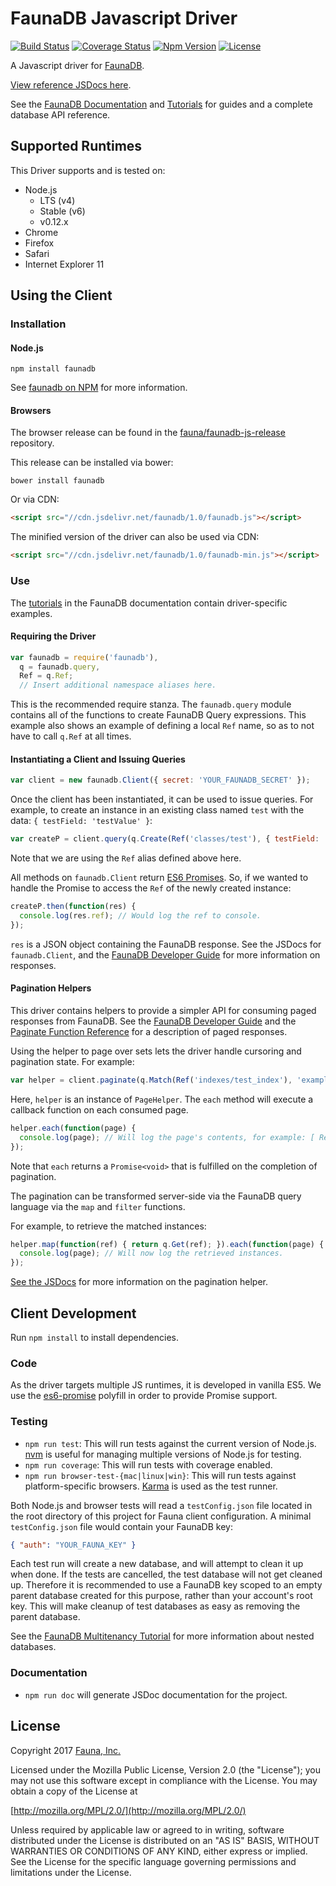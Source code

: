 # FaunaDB Javascript Driver

[![Build Status](https://img.shields.io/travis/fauna/faunadb-js/master.svg?maxAge=21600)](https://travis-ci.org/fauna/faunadb-js)
[![Coverage Status](https://img.shields.io/codecov/c/github/fauna/faunadb-js/master.svg?maxAge=21600)](https://codecov.io/gh/fauna/faunadb-js/branch/master)
[![Npm Version](https://img.shields.io/npm/v/faunadb.svg?maxAge=21600)](https://www.npmjs.com/package/faunadb)
[![License](https://img.shields.io/badge/license-MPL_2.0-blue.svg?maxAge=2592000)](https://raw.githubusercontent.com/fauna/faunadb-js/master/LICENSE)

A Javascript driver for [FaunaDB](https://fauna.com).

[View reference JSDocs here](https://fauna.github.com/faunadb-js).

See the [FaunaDB Documentation](https://fauna.com/documentation) and
[Tutorials](https://fauna.com/tutorials) for guides and a complete database
API reference.

## Supported Runtimes

This Driver supports and is tested on:

* Node.js
  * LTS (v4)
  * Stable (v6)
  * v0.12.x
* Chrome
* Firefox
* Safari
* Internet Explorer 11

## Using the Client

### Installation

#### Node.js

`npm install faunadb`

See [faunadb on NPM](https://npmjs.com/package/faunadb) for more information.

#### Browsers

The browser release can be found in the [fauna/faunadb-js-release](https://github.com/fauna/faunadb-js-release) repository.

This release can be installed via bower:

`bower install faunadb`

Or via CDN:

```html
<script src="//cdn.jsdelivr.net/faunadb/1.0/faunadb.js"></script>
```

The minified version of the driver can also be used via CDN:

```html
<script src="//cdn.jsdelivr.net/faunadb/1.0/faunadb-min.js"></script>
```

### Use

The [tutorials](http://fauna.com/tutorials) in the FaunaDB documentation
contain driver-specific examples.

#### Requiring the Driver

```javascript
var faunadb = require('faunadb'),
  q = faunadb.query,
  Ref = q.Ref;
  // Insert additional namespace aliases here.
```

This is the recommended require stanza. The `faunadb.query` module contains all
of the functions to create FaunaDB Query expressions. This example also shows
an example of defining a local `Ref` name, so as to not have to call `q.Ref` at
all times.

#### Instantiating a Client and Issuing Queries
```javascript
var client = new faunadb.Client({ secret: 'YOUR_FAUNADB_SECRET' });
```

Once the client has been instantiated, it can be used to issue queries. For
example, to create an instance in an existing class named `test` with the data:
`{ testField: 'testValue' }`:

```javascript
var createP = client.query(q.Create(Ref('classes/test'), { testField: 'testValue' }));
```

Note that we are using the `Ref` alias defined above here.

All methods on `faunadb.Client` return [ES6 Promises](https://developer.mozilla.org/en-US/docs/Web/JavaScript/Reference/Global_Objects/Promise).
So, if we wanted to handle the Promise to access the `Ref` of the newly created
instance:

```javascript
createP.then(function(res) {
  console.log(res.ref); // Would log the ref to console.
});
```

`res` is a JSON object containing the FaunaDB response. See the JSDocs for
`faunadb.Client`, and the [FaunaDB Developer Guide](https://fauna.com/documentation/dev)
for more information on responses.

#### Pagination Helpers

This driver contains helpers to provide a simpler API for consuming paged
responses from FaunaDB. See the [FaunaDB Developer Guide](https://fauna.com/documentation/dev)
and the [Paginate Function Reference](https://fauna.com/documentation/queries#read_functions-paginate_set)
for a description of paged responses.

Using the helper to page over sets lets the driver handle cursoring and
pagination state. For example:

```javascript
var helper = client.paginate(q.Match(Ref('indexes/test_index'), 'example-term'));
```

Here, `helper` is an instance of `PageHelper`. The `each` method will execute a
callback function on each consumed page.

```javascript
helper.each(function(page) {
  console.log(page); // Will log the page's contents, for example: [ Ref("classes/test/1234"), ... ]
});
```

Note that `each` returns a `Promise<void>` that is fulfilled on the completion
of pagination.

The pagination can be transformed server-side via the FaunaDB query language
via the `map` and `filter` functions.

For example, to retrieve the matched instances:

```javascript
helper.map(function(ref) { return q.Get(ref); }).each(function(page) {
  console.log(page); // Will now log the retrieved instances.
});
```

[See the JSDocs](https://fauna.github.com/faunadb-js/PageHelper.html) for
more information on the pagination helper.

## Client Development

Run `npm install` to install dependencies.

### Code

As the driver targets multiple JS runtimes, it is developed in vanilla ES5.  We
use the [es6-promise](https://github.com/stefanpenner/es6-promise) polyfill in
order to provide Promise support.

### Testing

* `npm run test`: This will run tests against the current version of Node.js.
  [nvm](https://github.com/creationix/nvm) is useful for managing multiple
  versions of Node.js for testing.
* `npm run coverage`: This will run tests with coverage enabled.
* `npm run browser-test-{mac|linux|win}`: This will run tests against
  platform-specific browsers.  [Karma](https://karma-runner.github.io/1.0/index.html)
  is used as the test runner.

Both Node.js and browser tests will read a `testConfig.json` file located in
the root directory of this project for Fauna client configuration. A minimal
`testConfig.json` file would contain your FaunaDB key:

```json
{ "auth": "YOUR_FAUNA_KEY" }
```

Each test run will create a new database, and will attempt to clean it up when
done. If the tests are cancelled, the test database will not get cleaned up.
Therefore it is recommended to use a FaunaDB key scoped to an empty parent
database created for this purpose, rather than your account's root key. This
will make cleanup of test databases as easy as removing the parent database.

See the [FaunaDB Multitenancy Tutorial](https://fauna.com/tutorials/multitenant) for more
information about nested databases.

### Documentation

* `npm run doc` will generate JSDoc documentation for the project.

## License

Copyright 2017 [Fauna, Inc.](https://fauna.com/)

Licensed under the Mozilla Public License, Version 2.0 (the "License"); you may
not use this software except in compliance with the License. You may obtain a
copy of the License at

[http://mozilla.org/MPL/2.0/](http://mozilla.org/MPL/2.0/)

Unless required by applicable law or agreed to in writing, software distributed
under the License is distributed on an "AS IS" BASIS, WITHOUT WARRANTIES OR
CONDITIONS OF ANY KIND, either express or implied. See the License for the
specific language governing permissions and limitations under the License.
